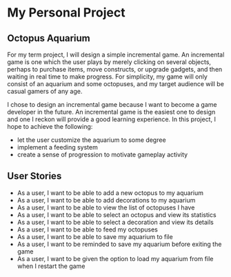 # My Personal Project

## Octopus Aquarium

For my term project, I will design a simple incremental game. An incremental game is one which the user plays by merely
clicking on several objects, perhaps to purchase items, move constructs, or upgrade gadgets, and then waiting in real
time to make progress. For simplicity, my game will only consist of an aquarium and some octopuses, and my target
audience will be casual gamers of any age.

I chose to design an incremental game because I want to become a game developer in the future. An incremental game is
the easiest one to design and one I reckon will provide a good learning experience. In this project, I hope to achieve
the following:
- let the user customize the aquarium to some degree
- implement a feeding system
- create a sense of progression to motivate gameplay activity

## User Stories

- As a user, I want to be able to add a new octopus to my aquarium
- As a user, I want to be able to add decorations to my aquarium
- As a user, I want to be able to view the list of octopuses I have
- As a user, I want to be able to select an octopus and view its statistics
- As a user, I want to be able to select a decoration and view its details
- As a user, I want to be able to feed my octopuses
- As a user, I want to be able to save my aquarium to file
- As a user, I want to be reminded to save my aquarium before exiting the game
- As a user, I want to be given the option to load my aquarium from file when I restart the game